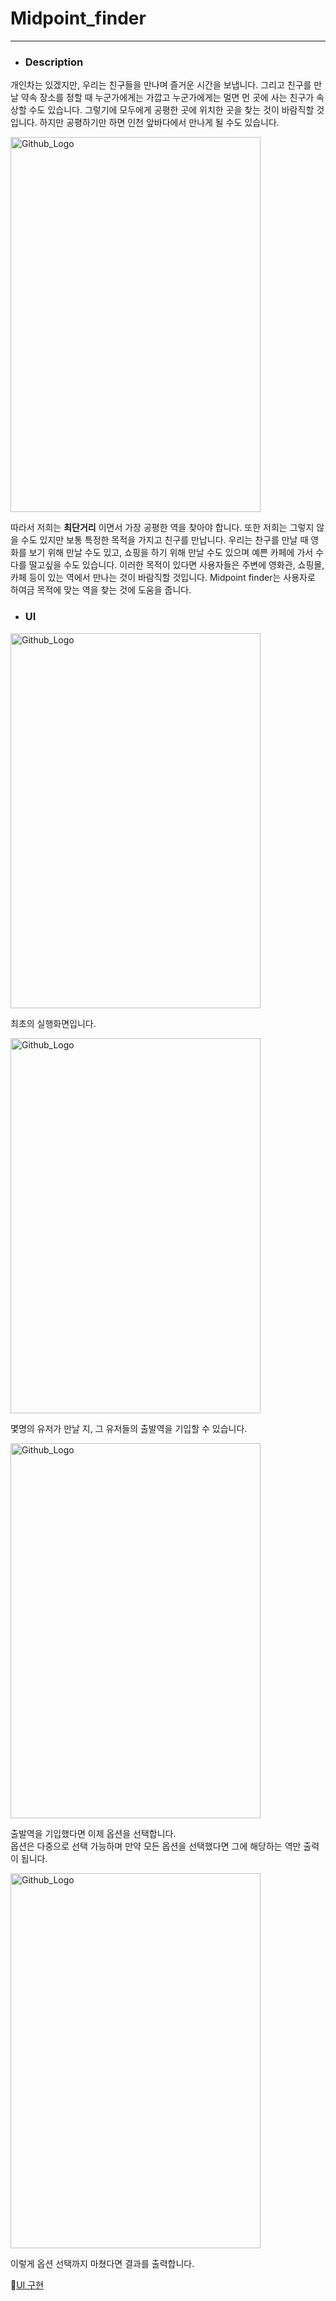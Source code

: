 # Midpoint_finder
---

* ### Description  

개인차는 있겠지만, 우리는 친구들을 만나며 즐거운 시간을 보냅니다. 
그리고 친구를 만날 약속 장소를 정할 때 누군가에게는 가깝고 누군가에게는 멀면 먼 곳에 사는 친구가 속상할 수도 있습니다.
그렇기에 모두에게 공평한 곳에 위치한 곳을 찾는 것이 바람직할 것입니다.
하지만 공평하기만 하면 인천 앞바다에서 만나게 될 수도 있습니다.
   
<img src="https://user-images.githubusercontent.com/82303989/145712050-8202fb46-879e-42e8-be6a-790dcdad25d1.jpg" width="400px" height="600px" title="Github_Logo"/>

따라서 저희는 __최단거리__ 이면서 가장 공평한 역을 찾아야 합니다.
또한 저희는 그렇지 않을 수도 있지만 보통 특정한 목적을 가지고 친구를 만납니다.
우리는 찬구를 만날 때 영화를 보기 위해 만날 수도 있고, 쇼핑을 하기 위해 만날 수도 있으며 예쁜 카페에 가서 수다를 떨고싶을 수도 있습니다.
이러한 목적이 있다면 사용자들은 주변에 영화관, 쇼핑몰, 카페 등이 있는 역에서 만나는 것이 바람직할 것입니다.
Midpoint finder는 사용자로 하여금 목적에 맞는 역을 찾는 것에 도움을 줍니다.

* ### UI    
<img src="https://user-images.githubusercontent.com/82303989/145710852-dbee07b4-e09d-4ed4-8028-179de9b80876.jpg" width="400px" height="600px" title="Github_Logo"/>

최초의 실행화면입니다.       

<img src="https://user-images.githubusercontent.com/82303989/145711054-c107fca4-f114-4984-94ce-008e7be01a5a.jpg" width="400px" height="600px" title="Github_Logo"/> 

몇명의 유저가 만날 지, 그 유저들의 출발역을 기입할 수 있습니다.  

<img src="https://user-images.githubusercontent.com/82303989/145712877-388b5dc6-3f0c-406d-8380-5ffbce516ea8.jpg" width="400px" height="600px" title="Github_Logo"/> 

출발역을 기입했다면 이제 옵션을 선택합니다.  
옵션은 다중으로 선택 가능하며 만약 모든 옵션을 선택했다면 그에 해당하는 역만 출력이 됩니다.  
  
<img src="https://user-images.githubusercontent.com/82303989/145713142-b986949b-f0e5-49a9-a7e5-6c24e3e237c9.jpg" width="400px" height="600px" title="Github_Logo"/>  

이렇게 옵션 선택까지 마쳤다면 결과를 출력합니다.  


🐹[UI 구현](https://github.com/namgyeonghwa/Midpoint-Finder)
